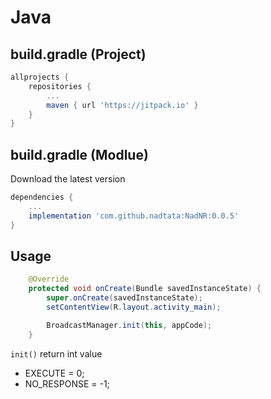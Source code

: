 
# Java
## build.gradle (Project)
```gradle
allprojects {
    repositories {
        ...
        maven { url 'https://jitpack.io' }
    }
}
```

## build.gradle (Modlue)
Download the latest version 
```gradle
dependencies {
    ...
    implementation 'com.github.nadtata:NadNR:0.0.5'
}
```

## Usage
```java
    @Override
    protected void onCreate(Bundle savedInstanceState) {
        super.onCreate(savedInstanceState);
        setContentView(R.layout.activity_main);

        BroadcastManager.init(this, appCode);
    }
```

```init()``` return int value
* EXECUTE = 0;
* NO_RESPONSE = -1;
